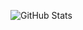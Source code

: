 ![GitHub Stats](https://github-readme-stats.vercel.app/api/top-langs/?username=m2ith&theme=omni&show_icons=true&hide_border=true&layout=compact)
